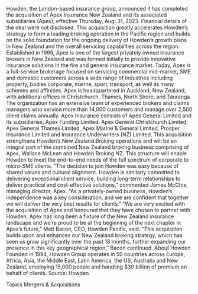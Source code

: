Howden, the London-based insurance group, announced it has completed the acquisition of Apex Insurance New Zealand and its associated subsidiaries (Apex), effective Thursday, Aug. 31, 2023.
Financial details of the deal were not disclosed.
This acquisition greatly accelerates Howden’s strategy to form a leading broking operation in the Pacific region and builds on the solid foundation for the ongoing delivery of Howden’s growth plans in New Zealand and the overall servicing capabilities across the region.
Established in 1999, Apex is one of the largest privately owned insurance brokers in New Zealand and was formed initially to provide innovative insurance solutions in the fire and general insurance market. Today, Apex is a full-service brokerage focused on servicing commercial mid-market, SME and domestic customers across a wide range of industries including property, bodies corporate, marine, sport, transport, as well as many schemes and affinities.
Apex is headquartered in Auckland, New Zealand, with additional offices in Christchurch, Thames, North Shore, and Tauranga. The organization has an extensive team of experienced brokers and claims managers who service more than 14,000 customers and manage over 2,500 client claims annually.
Apex Insurance consists of Apex General Limited and its subsidiaries, Apex Funding Limited, Apex General Christchurch Limited, Apex General Thames Limited, Apex Marine & General Limited, Prosper Insurance Limited and Insurance Underwriters (NZ) Limited.
This acquisition strengthens Howden’s New Zealand Broking operations and will be an integral part of the combined New Zealand broking business comprising of Apex, Wallace McLean and Howden Broking NZ. This structure will enable Howden to meet the end-to-end needs of the full spectrum of corporate to micro-SME clients.
“The decision to join Howden was easy because of shared values and cultural alignment. Howden is similarly committed to delivering exceptional client service, building long-term relationships to deliver practical and cost-effective solutions,” commented James McGhie, managing director, Apex. “As a privately-owned business, Howden’s independence was a key consideration, and we are confident that together we will deliver the very best results for clients.”
“We are very excited with the acquisition of Apex and honoured that they have chosen to partner with Howden. Apex has long been a fixture of the New Zealand insurance landscape and we’re proud to be at the beginning of the next chapter in Apex’s future,” Matt Bacon, CEO, Howden Pacific, said.
“This acquisition builds upon and enhances our New Zealand broking strategy, which has seen us grow significantly over the past 18 months, further expanding our presence in this key geographical region,” Bacon continued.
About Howden
Founded in 1994, Howden Group operates in 50 countries across Europe, Africa, Asia, the Middle East, Latin America, the US, Australia and New Zealand, employing 15,000 people and handling $30 billion of premium on behalf of clients.
Source: Howden

Topics
Mergers & Acquisitions
